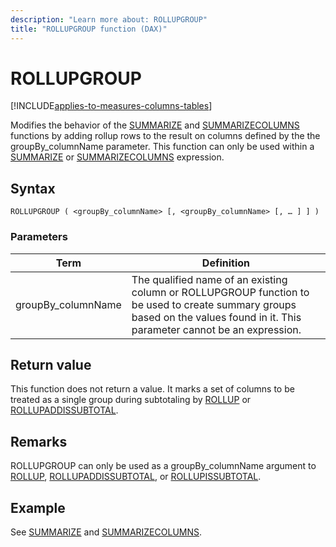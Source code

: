 ```yaml
---
description: "Learn more about: ROLLUPGROUP"
title: "ROLLUPGROUP function (DAX)"
---
```

# ROLLUPGROUP

[!INCLUDE[applies-to-measures-columns-tables](includes/applies-to-measures-columns-tables.md)]

Modifies the behavior of the [SUMMARIZE](summarize-function-dax.md) and [SUMMARIZECOLUMNS](summarizecolumns-function-dax.md) functions by adding rollup rows to the result on columns defined by the the groupBy_columnName parameter. This function can only be used within a [SUMMARIZE](summarize-function-dax.md) or [SUMMARIZECOLUMNS](summarizecolumns-function-dax.md) expression.
  
## Syntax  
  
```dax
ROLLUPGROUP ( <groupBy_columnName> [, <groupBy_columnName> [, … ] ] )
```
  
### Parameters  

|Term|Definition|  
|--------|--------------|  
| groupBy_columnName | The qualified name of an existing column or ROLLUPGROUP function to be used to create summary groups based on the values found in it. This parameter cannot be an expression.  |

## Return value

This function does not return a value. It marks a set of columns to be treated as a single group during subtotaling by [ROLLUP](rollup-function-dax.md) or [ROLLUPADDISSUBTOTAL](rollupaddissubtotal-function-dax.md).
  
## Remarks  
  
ROLLUPGROUP can only be used as a groupBy_columnName argument to [ROLLUP](rollup-function-dax.md), [ROLLUPADDISSUBTOTAL](rollupaddissubtotal-function-dax.md), or [ROLLUPISSUBTOTAL](rollupissubtotal-function-dax.md).

## Example

See [SUMMARIZE](summarize-function-dax.md) and [SUMMARIZECOLUMNS](summarizecolumns-function-dax.md).
